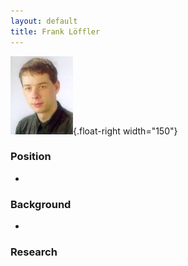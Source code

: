 ```yaml
---
layout: default
title: Frank Löffler
---
```

![Photo of Frank Löffler](floeffler-photo.jpg){.float-right width="150"}

### Position

-   

### Background

-   

### Research
